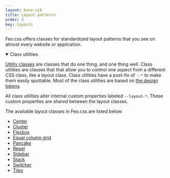 ```yaml
---
layout: base.njk
title: Layout patterns
order: 3
key: layouts
---
```


Feo.css offers classes for standardized layout patterns that you see on almost every website or application.

<details open>
  <summary>Class utilities</summary>
  <p><a href="/utilities">Utility classes</a> are classes that do one thing, and one thing well. 
    Class utilities are classes that that allow you to control one aspect from a different CSS class, like a layout class. Class utilities have a post-fix of <code>--*</code> to make them easily spottable. Most of the class utilities are based on <a href="/tokens">the design tokens</a>.</p>
    <p>
      All class utilities alter internal custom properties labeled <code>--layout-*</code>. These custom properties are <i>shared</i> between the layout classes. 
    </p>
</details>

The available layout classes in Feo.css are listed below.

- [Center](/layouts/center)
- [Cluster](/layouts/cluster)
- [Flexbox](/layouts/flexbox)
- [Equal column grid](/layouts/grid)
- [Pancake](/layouts/pancake)
- [Repel](/layouts/repel)
- [Sidebar](/layouts/sidebar)
- [Stack](/layouts/stack)
- [Switcher](/layouts/switcher)
- [Tiles](/layouts/tiles)
